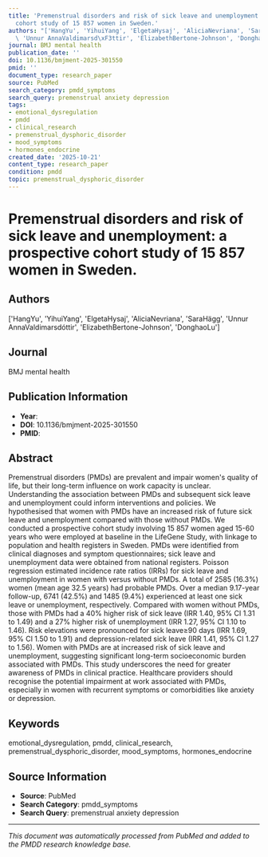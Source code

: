 ```yaml
---
title: 'Premenstrual disorders and risk of sick leave and unemployment: a prospective
  cohort study of 15 857 women in Sweden.'
authors: "['HangYu', 'YihuiYang', 'ElgetaHysaj', 'AliciaNevriana', 'SaraH\xE4gg',\
  \ 'Unnur AnnaValdimarsd\xF3ttir', 'ElizabethBertone-Johnson', 'DonghaoLu']"
journal: BMJ mental health
publication_date: ''
doi: 10.1136/bmjment-2025-301550
pmid: ''
document_type: research_paper
source: PubMed
search_category: pmdd_symptoms
search_query: premenstrual anxiety depression
tags:
- emotional_dysregulation
- pmdd
- clinical_research
- premenstrual_dysphoric_disorder
- mood_symptoms
- hormones_endocrine
created_date: '2025-10-21'
content_type: research_paper
condition: pmdd
topic: premenstrual_dysphoric_disorder
---
```


# Premenstrual disorders and risk of sick leave and unemployment: a prospective cohort study of 15 857 women in Sweden.

## Authors
['HangYu', 'YihuiYang', 'ElgetaHysaj', 'AliciaNevriana', 'SaraHägg', 'Unnur AnnaValdimarsdóttir', 'ElizabethBertone-Johnson', 'DonghaoLu']

## Journal
BMJ mental health

## Publication Information
- **Year**: 
- **DOI**: 10.1136/bmjment-2025-301550
- **PMID**: 

## Abstract
Premenstrual disorders (PMDs) are prevalent and impair women's quality of life, but their long-term influence on work capacity is unclear. Understanding the association between PMDs and subsequent sick leave and unemployment could inform interventions and policies. We hypothesised that women with PMDs have an increased risk of future sick leave and unemployment compared with those without PMDs. We conducted a prospective cohort study involving 15 857 women aged 15-60 years who were employed at baseline in the LifeGene Study, with linkage to population and health registers in Sweden. PMDs were identified from clinical diagnoses and symptom questionnaires; sick leave and unemployment data were obtained from national registers. Poisson regression estimated incidence rate ratios (IRRs) for sick leave and unemployment in women with versus without PMDs. A total of 2585 (16.3%) women (mean age 32.5 years) had probable PMDs. Over a median 9.17-year follow-up, 6741 (42.5%) and 1485 (9.4%) experienced at least one sick leave or unemployment, respectively. Compared with women without PMDs, those with PMDs had a 40% higher risk of sick leave (IRR 1.40, 95% CI 1.31 to 1.49) and a 27% higher risk of unemployment (IRR 1.27, 95% CI 1.10 to 1.46). Risk elevations were pronounced for sick leave≥90 days (IRR 1.69, 95% CI 1.50 to 1.91) and depression-related sick leave (IRR 1.41, 95% CI 1.27 to 1.56). Women with PMDs are at increased risk of sick leave and unemployment, suggesting significant long-term socioeconomic burden associated with PMDs. This study underscores the need for greater awareness of PMDs in clinical practice. Healthcare providers should recognise the potential impairment at work associated with PMDs, especially in women with recurrent symptoms or comorbidities like anxiety or depression.

## Keywords
emotional_dysregulation, pmdd, clinical_research, premenstrual_dysphoric_disorder, mood_symptoms, hormones_endocrine

## Source Information
- **Source**: PubMed
- **Search Category**: pmdd_symptoms
- **Search Query**: premenstrual anxiety depression

---
*This document was automatically processed from PubMed and added to the PMDD research knowledge base.*
